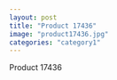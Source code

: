```yaml
---
layout: post
title: "Product 17436"
image: "product17436.jpg"
categories: "category1"
---
```

Product 17436
